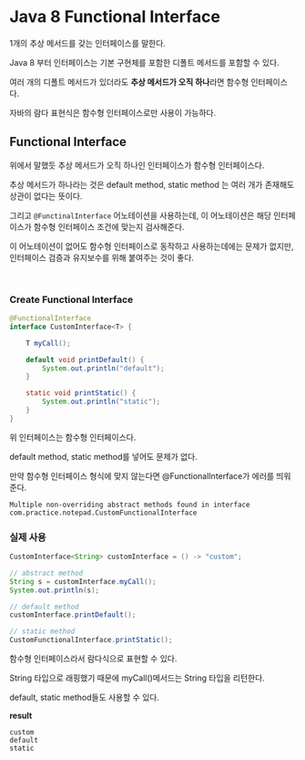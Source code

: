 # Java 8 Functional Interface


1개의 추상 메서드를 갖는 인터페이스를 말한다.

Java 8 부터 인터페이스는 기본 구현체를 포함한 디폴트 메서드를 포함할 수 있다.

여러 개의 디폴트 메서드가 있더라도 **추상 메서드가 오직 하나**라면 함수형 인터페이스다.

자바의 람다 표현식은 함수형 인터페이스로만 사용이 가능하다.

## Functional Interface

위에서 말했듯 추상 메서드가 오직 하나인 인터페이스가 함수형 인터페이스다.

추상 메서드가 하나라는 것은 default method, static method 는 여러 개가 존재해도 상관이 없다는 뜻이다.

그리고 `@FunctinalInterface` 어노테이션을 사용하는데, 이 어노테이션은 해당 인터페이스가 함수형 인터페이스 조건에 맞는지 검사해준다.

이 어노테이션이 없어도 함수형 인터페이스로 동작하고 사용하는데에는 문제가 없지만, 인터페이스 검증과 유지보수를 위해 붙여주는 것이 좋다.

<br>

### Create Functional Interface

```java
@FunctionalInterface
interface CustomInterface<T> {

    T myCall();

    default void printDefault() {
        System.out.println("default");
    }

    static void printStatic() {
        System.out.println("static");
    }
}
```

위 인터페이스는 함수형 인터페이스다.

default method, static method를 넣어도 문제가 없다.

만약 함수형 인터페이스 형식에 맞지 않는다면 @FunctionalInterface가 에러를 띄워준다.

`Multiple non-overriding abstract methods found in interface com.practice.notepad.CustomFunctionalInterface`

### 실제 사용

```java
CustomInterface<String> customInterface = () -> "custom";

// abstract method
String s = customInterface.myCall();
System.out.println(s);

// default method
customInterface.printDefault();

// static method
CustomFunctionalInterface.printStatic();
```

함수형 인터페이스라서 람다식으로 표현할 수 있다.

String 타입으로 래핑했기 때문에 myCall()메서드는 String 타입을 리턴한다.

default, static method들도 사용할 수 있다.

**result**
```
custom
default
static
```